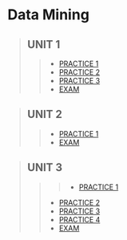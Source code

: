 # Data Mining

 >## UNIT 1
>> * [PRACTICE 1 ](https://github.com/pivonne/Mineria-de-datos/tree/Unit_1/Practices/Practice1)
>> * [PRACTICE 2 ](https://github.com/pivonne/Mineria-de-datos/tree/Unit_1/Practices/Practice2)
>> * [PRACTICE 3 ](https://github.com/pivonne/Mineria-de-datos/tree/Unit_1/Practices/Practica3)
>> * [EXAM ](https://github.com/pivonne/Mineria-de-datos/tree/Unit_1/Evaluation)

 >## UNIT 2
>> * [PRACTICE 1 ](https://github.com/pivonne/Mineria-de-datos/blob/04f963eb5b0f531a7ccee702ab5e1bd887b86be1/Practices/Practice2)
>> * [EXAM ](https://github.com/pivonne/Mineria-de-datos/tree/Unid_2/Evaluation2)

 >## UNIT 3
>>> * [PRACTICE 1 ](https://github.com/pivonne/Mineria-de-datos/tree/Unid_3/Practices/Practice1)
>> * [PRACTICE 2 ](https://github.com/pivonne/Mineria-de-datos/tree/Unid_3/Practices/Practice2)
>> * [PRACTICE 3 ](https://github.com/pivonne/Mineria-de-datos/tree/Unid_3/Practices/Practice3)
>> * [PRACTICE 4 ](https://github.com/pivonne/Mineria-de-datos/tree/Unid_3/Practices/Practice4)
>> * [EXAM ](https://github.com/pivonne/Mineria-de-datos/tree/Unid_3/Evaluation)
